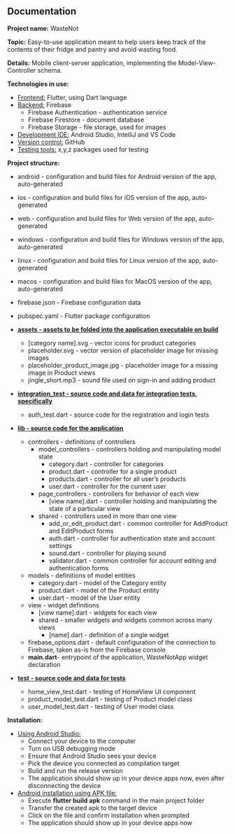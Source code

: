 ## Documentation

**Project name:** WasteNot

**Topic:** Easy-to-use application meant to help users keep track of the contents of their fridge and pantry and avoid wasting food.

**Details:** Mobile client-server application, implementing the Model-View-Controller schema.

**Technologies in use:**

- <span style="text-decoration:underline;">Frontend:</span> Flutter, using Dart language
- <span style="text-decoration:underline;">Backend:</span> Firebase
  - Firebase Authentication - authentication service
  - Firebase Firestore - document database
  - Firebase Storage - file storage, used for images
- <span style="text-decoration:underline;">Development IDE:</span> Android Studio, IntelliJ and VS Code
- <span style="text-decoration:underline;">Version control:</span> GitHub
- <span style="text-decoration:underline;">Testing tools:</span> x,y,z packages used for testing

**Project structure:**

- android - configuration and build files for Android version of the app, auto-generated
- ios - configuration and build files for iOS version of the app, auto-generated
- web - configuration and build files for Web version of the app, auto-generated
- windows - configuration and build files for Windows version of the app, auto-generated
- linux - configuration and build files for Linux version of the app, auto-generated
- macos - configuration and build files for MacOS version of the app, auto-generated

- firebase.json - Firebase configuration data
- pubspec.yaml - Flutter package configuration

- **<span style="text-decoration:underline;">assets - assets to be folded into the application executable on build</span>**
  - [category name].svg - vector icons for product categories
  - placeholder.svg - vector version of placeholder image for missing images
  - placeholder_product_image.jpg - placeholder image for a missing image in Product views
  - jingle_short.mp3 - sound file used on sign-in and adding product
- **<span style="text-decoration:underline;">integration_test - source code and data for integration tests, specifically</span>**

  - auth_test.dart - source code for the registration and login tests

- **<span style="text-decoration:underline;">lib - source code for the application</span>**
  - controllers - definitions of controllers
    - model_controllers - controllers holding and manipulating model state
      - category.dart - controller for categories
      - product.dart - controller for a single product
      - products.dart - controller for all user’s products
      - user.dart - controller for the current user
    - page_controllers - controllers for behavior of each view
      - [view name].dart - controller holding and manipulating the state of a particular view
    - shared - controllers used in more than one view
      - add_or_edit_product.dart - common controller for AddProduct and EditProduct forms
      - auth.dart - controller for authentication state and account settings
      - sound.dart - controller for playing sound
      - validator.dart - common controller for account editing and authentication forms
  - models - definitions of model entities
    - category.dart - model of the Category entity
    - product.dart - model of the Product entity
    - user.dart - model of the User entity
  - view - widget definitions
    - [view name].dart - widgets for each view
    - shared - smaller widgets and widgets common across many views
      - [name].dart - definition of a single widget
  - firebase_options.dart - default configuration of the connection to Firebase, taken as-is from the Firebase console
  - **main.dart**- entrypoint of the application, WasteNotApp widget declaration
- **<span style="text-decoration:underline;">test - source code and data for tests</span>**
  - home_view_test.dart - testing of HomeView UI component
  - product_model_test.dart - testing of Product model class
  - user_model_test.dart - testing of User model class

**Installation:**

- <span style="text-decoration:underline;">Using Android Studio:</span>
  - Connect your device to the computer
  - Turn on USB debugging mode
  - Ensure that Android Studio sees your device
  - Pick the device you connected as compilation target
  - Build and run the release version
  - The application should show up in your device apps now, even after disconnecting the device
- <span style="text-decoration:underline;">Android installation using APK file:</span>
  - Execute **flutter build apk** command in the main project folder
  - Transfer the created apk to the target device
  - Click on the file and confirm installation when prompted
  - The application should show up in your device apps now
